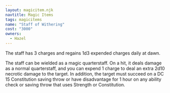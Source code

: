 ```yaml
---
layout: magicitem.njk
navtitle: Magic Items
tags: magicitems
name: "Staff of Withering"
cost: "3000"
owners:
  - Hazel
---
```


The staff has 3 charges and regains 1d3 expended charges daily at dawn.

The staff can be wielded as a magic quarterstaff. On a hit, it deals damage as a normal quarterstaff, and you can expend 1 charge to deal an extra 2d10 necrotic damage to the target. In addition, the target must succeed on a DC 15 Constitution saving throw or have disadvantage for 1 hour on any ability check or saving throw that uses Strength or Constitution.